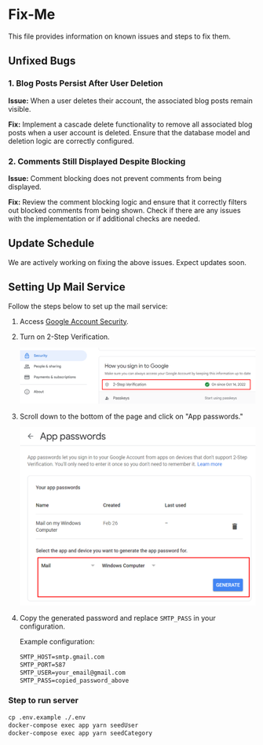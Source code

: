 # Fix-Me

This file provides information on known issues and steps to fix them.

## Unfixed Bugs

### 1. Blog Posts Persist After User Deletion

**Issue:**
When a user deletes their account, the associated blog posts remain visible.

**Fix:**
Implement a cascade delete functionality to remove all associated blog posts when a user account is deleted. Ensure that the database model and deletion logic are correctly configured.

### 2. Comments Still Displayed Despite Blocking

**Issue:**
Comment blocking does not prevent comments from being displayed.

**Fix:**
Review the comment blocking logic and ensure that it correctly filters out blocked comments from being shown. Check if there are any issues with the implementation or if additional checks are needed.

## Update Schedule

We are actively working on fixing the above issues. Expect updates soon.

## Setting Up Mail Service

Follow the steps below to set up the mail service:

1. Access [Google Account Security](https://myaccount.google.com/security).

2. Turn on 2-Step Verification.

   ![Unlock Image](static/unlock.png)

3. Scroll down to the bottom of the page and click on "App passwords."

   ![Add Password Image](static/addpassword.png)

4. Copy the generated password and replace `SMTP_PASS` in your configuration.

   Example configuration:

   ```plaintext
   SMTP_HOST=smtp.gmail.com
   SMTP_PORT=587
   SMTP_USER=your_email@gmail.com
   SMTP_PASS=copied_password_above

### Step to run server

   ```plaintext
   cp .env.example ./.env
   docker-compose exec app yarn seedUser
   docker-compose exec app yarn seedCategory
   ```      


